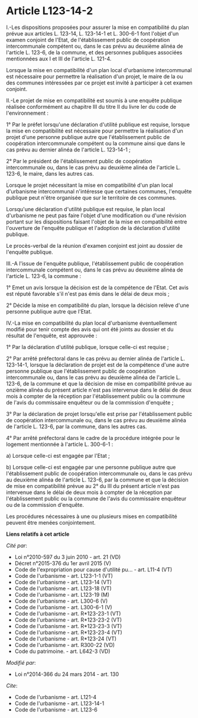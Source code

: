 # Article L123-14-2

I.-Les dispositions proposées pour assurer la mise en compatibilité du plan prévue aux articles L. 123-14, L. 123-14-1 et L.
300-6-1 font l'objet d'un examen conjoint de l'Etat, de l'établissement public de coopération intercommunale compétent ou,
dans le cas prévu au deuxième alinéa de l'article L. 123-6, de la commune, et des personnes publiques associées mentionnées
aux I et III de l'article L. 121-4. 

Lorsque la mise en compatibilité d'un plan local d'urbanisme intercommunal est nécessaire pour permettre la réalisation d'un
projet, le maire de la ou des communes intéressées par ce projet est invité à participer à cet examen conjoint. 

II.-Le projet de mise en compatibilité est soumis à une enquête publique réalisée conformément au chapitre III du titre II du
livre Ier du code de l'environnement : 

1° Par le préfet lorsqu'une déclaration d'utilité publique est requise, lorsque la mise en compatibilité est nécessaire pour
permettre la réalisation d'un projet d'une personne publique autre que l'établissement public de coopération intercommunale
compétent ou la commune ainsi que dans le cas prévu au dernier alinéa de l'article L. 123-14-1 ; 

2° Par le président de l'établissement public de coopération intercommunale ou, dans le cas prévu au deuxième alinéa de
l'article L. 123-6, le maire, dans les autres cas. 

Lorsque le projet nécessitant la mise en compatibilité d'un plan local d'urbanisme intercommunal n'intéresse que certaines
communes, l'enquête publique peut n'être organisée que sur le territoire de ces communes. 

Lorsqu'une déclaration d'utilité publique est requise, le plan local d'urbanisme ne peut pas faire l'objet d'une modification
ou d'une révision portant sur les dispositions faisant l'objet de la mise en compatibilité entre l'ouverture de l'enquête
publique et l'adoption de la déclaration d'utilité publique. 

Le procès-verbal de la réunion d'examen conjoint est joint au dossier de l'enquête publique. 

III.-A l'issue de l'enquête publique, l'établissement public de coopération intercommunale compétent ou, dans le cas prévu au
deuxième alinéa de l'article L. 123-6, la commune : 

1° Emet un avis lorsque la décision est de la compétence de l'Etat. Cet avis est réputé favorable s'il n'est pas émis dans le
délai de deux mois ; 

2° Décide la mise en compatibilité du plan, lorsque la décision relève d'une personne publique autre que l'Etat. 

IV.-La mise en compatibilité du plan local d'urbanisme éventuellement modifié pour tenir compte des avis qui ont été joints
au dossier et du résultat de l'enquête, est approuvée : 

1° Par la déclaration d'utilité publique, lorsque celle-ci est requise ; 

2° Par arrêté préfectoral dans le cas prévu au dernier alinéa de l'article L. 123-14-1, lorsque la déclaration de projet est
de la compétence d'une autre personne publique que l'établissement public de coopération intercommunale ou, dans le cas prévu
au deuxième alinéa de l'article L. 123-6, de la commune et que la décision de mise en compatibilité prévue au onzième alinéa
du présent article n'est pas intervenue dans le délai de deux mois à compter de la réception par l'établissement public ou la
commune de l'avis du commissaire enquêteur ou de la commission d'enquête ; 

3° Par la déclaration de projet lorsqu'elle est prise par l'établissement public de coopération intercommunale ou, dans le
cas prévu au deuxième alinéa de l'article L. 123-6, par la commune, dans les autres cas. 

4° Par arrêté préfectoral dans le cadre de la procédure intégrée pour le logement mentionnée à l'article L. 300-6-1 : 

a) Lorsque celle-ci est engagée par l'Etat ; 

b) Lorsque celle-ci est engagée par une personne publique autre que l'établissement public de coopération intercommunale ou,
dans le cas prévu au deuxième alinéa de l'article L. 123-6, par la commune et que la décision de mise en compatibilité prévue
au 2° du III du présent article n'est pas intervenue dans le délai de deux mois à compter de la réception par l'établissement
public ou la commune de l'avis du commissaire enquêteur ou de la commission d'enquête. 

Les procédures nécessaires à une ou plusieurs mises en compatibilité peuvent être menées conjointement.

**Liens relatifs à cet article**

_Cité par_:

  - Loi n°2010-597 du 3 juin 2010 - art. 21 (VD)
  - Décret n°2015-376 du 1er avril 2015 (V)
  - Code de l'expropriation pour cause d'utilité pu... - art. L11-4 (VT)
  - Code de l'urbanisme - art. L123-1-1 (VT)
  - Code de l'urbanisme - art. L123-14 (VT)
  - Code de l'urbanisme - art. L123-18 (VT)
  - Code de l'urbanisme - art. L123-19 (M)
  - Code de l'urbanisme - art. L300-6 (V)
  - Code de l'urbanisme - art. L300-6-1 (V)
  - Code de l'urbanisme - art. R*123-23-1 (VT)
  - Code de l'urbanisme - art. R*123-23-2 (VT)
  - Code de l'urbanisme - art. R*123-23-3 (VT)
  - Code de l'urbanisme - art. R*123-23-4 (VT)
  - Code de l'urbanisme - art. R*123-24 (VT)
  - Code de l'urbanisme - art. R300-22 (VD)
  - Code du patrimoine. - art. L642-3 (VD)

_Modifié par_:

  - Loi n°2014-366 du 24 mars 2014 - art. 130

_Cite_:

  - Code de l'urbanisme - art. L121-4
  - Code de l'urbanisme - art. L123-14-1
  - Code de l'urbanisme - art. L123-6
